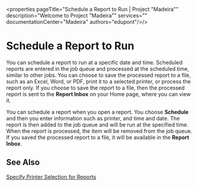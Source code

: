 <properties
	pageTitle="Schedule a Report to Run | Project "Madeira""
        description="Welcome to Project "Madeira"" 
        services="" 
        documentationCenter="Madeira"
        authors="edupont"/>/>
    
# Schedule a Report to Run
You can schedule a report to run at a specific date and time. Scheduled reports are entered in the job queue and processed at the scheduled time, similar to other jobs. You can choose to save the processed report to a file, such as an Excel, Word, or PDF, print it to a selected printer, or process the report only. If you choose to save the report to a file, then the processed report is sent to the **Report Inbox** on your Home page, where you can view it. 

You can schedule a report when you open a report. You choose **Schedule** and then you enter information such as printer, and time and date. The report is then added to the job queue and will be run at the specified time. When the report is processed, the item will be removed from the job queue. If you saved the processed report to a file, it will be available in the **Report Inbox**.

## See Also
[Specify Printer Selection for Reports](ui-specify-printer-selection-reports.md) 

 

